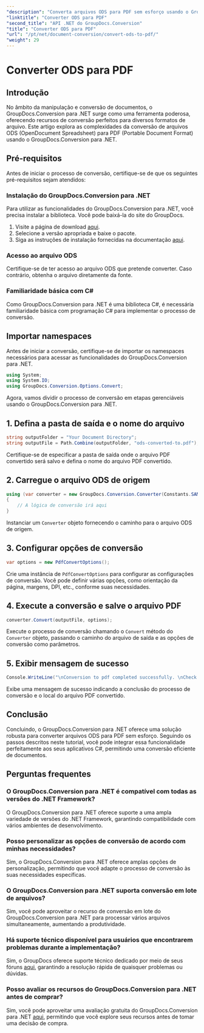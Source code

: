 ```yaml
---
"description": "Converta arquivos ODS para PDF sem esforço usando o GroupDocs.Conversion para .NET. Tutorial completo com instruções passo a passo."
"linktitle": "Converter ODS para PDF"
"second_title": "API .NET do GroupDocs.Conversion"
"title": "Converter ODS para PDF"
"url": "/pt/net/document-conversion/convert-ods-to-pdf/"
"weight": 29
---
```


# Converter ODS para PDF

## Introdução
No âmbito da manipulação e conversão de documentos, o GroupDocs.Conversion para .NET surge como uma ferramenta poderosa, oferecendo recursos de conversão perfeitos para diversos formatos de arquivo. Este artigo explora as complexidades da conversão de arquivos ODS (OpenDocument Spreadsheet) para PDF (Portable Document Format) usando o GroupDocs.Conversion para .NET. 
## Pré-requisitos
Antes de iniciar o processo de conversão, certifique-se de que os seguintes pré-requisitos sejam atendidos:
### Instalação do GroupDocs.Conversion para .NET
Para utilizar as funcionalidades do GroupDocs.Conversion para .NET, você precisa instalar a biblioteca. Você pode baixá-la do site do GroupDocs.
1. Visite a página de download [aqui](https://releases.groupdocs.com/conversion/net/).
2. Selecione a versão apropriada e baixe o pacote.
3. Siga as instruções de instalação fornecidas na documentação [aqui](https://tutorials.groupdocs.com/conversion/net/).
### Acesso ao arquivo ODS
Certifique-se de ter acesso ao arquivo ODS que pretende converter. Caso contrário, obtenha o arquivo diretamente da fonte.
### Familiaridade básica com C#
Como GroupDocs.Conversion para .NET é uma biblioteca C#, é necessária familiaridade básica com programação C# para implementar o processo de conversão.

## Importar namespaces
Antes de iniciar a conversão, certifique-se de importar os namespaces necessários para acessar as funcionalidades do GroupDocs.Conversion para .NET.

```csharp
using System;
using System.IO;
using GroupDocs.Conversion.Options.Convert;
```

Agora, vamos dividir o processo de conversão em etapas gerenciáveis usando o GroupDocs.Conversion para .NET.

## 1. Defina a pasta de saída e o nome do arquivo
```csharp
string outputFolder = "Your Document Directory";
string outputFile = Path.Combine(outputFolder, "ods-converted-to.pdf");
```
Certifique-se de especificar a pasta de saída onde o arquivo PDF convertido será salvo e defina o nome do arquivo PDF convertido.
## 2. Carregue o arquivo ODS de origem
```csharp
using (var converter = new GroupDocs.Conversion.Converter(Constants.SAMPLE_ODS))
{
    // A lógica de conversão irá aqui
}
```
Instanciar um `Converter` objeto fornecendo o caminho para o arquivo ODS de origem.
## 3. Configurar opções de conversão
```csharp
var options = new PdfConvertOptions();
```
Crie uma instância de `PdfConvertOptions` para configurar as configurações de conversão. Você pode definir várias opções, como orientação da página, margens, DPI, etc., conforme suas necessidades.
## 4. Execute a conversão e salve o arquivo PDF
```csharp
converter.Convert(outputFile, options);
```
Execute o processo de conversão chamando o `Convert` método do `Converter` objeto, passando o caminho do arquivo de saída e as opções de conversão como parâmetros.
## 5. Exibir mensagem de sucesso
```csharp
Console.WriteLine("\nConversion to pdf completed successfully. \nCheck output in {0}", outputFolder);
```
Exibe uma mensagem de sucesso indicando a conclusão do processo de conversão e o local do arquivo PDF convertido.

## Conclusão
Concluindo, o GroupDocs.Conversion para .NET oferece uma solução robusta para converter arquivos ODS para PDF sem esforço. Seguindo os passos descritos neste tutorial, você pode integrar essa funcionalidade perfeitamente aos seus aplicativos C#, permitindo uma conversão eficiente de documentos.
## Perguntas frequentes
### O GroupDocs.Conversion para .NET é compatível com todas as versões do .NET Framework?
O GroupDocs.Conversion para .NET oferece suporte a uma ampla variedade de versões do .NET Framework, garantindo compatibilidade com vários ambientes de desenvolvimento.
### Posso personalizar as opções de conversão de acordo com minhas necessidades?
Sim, o GroupDocs.Conversion para .NET oferece amplas opções de personalização, permitindo que você adapte o processo de conversão às suas necessidades específicas.
### O GroupDocs.Conversion para .NET suporta conversão em lote de arquivos?
Sim, você pode aproveitar o recurso de conversão em lote do GroupDocs.Conversion para .NET para processar vários arquivos simultaneamente, aumentando a produtividade.
### Há suporte técnico disponível para usuários que encontrarem problemas durante a implementação?
Sim, o GroupDocs oferece suporte técnico dedicado por meio de seus fóruns [aqui](https://forum.groupdocs.com/c/conversion/11), garantindo a resolução rápida de quaisquer problemas ou dúvidas.
### Posso avaliar os recursos do GroupDocs.Conversion para .NET antes de comprar?
Sim, você pode aproveitar uma avaliação gratuita do GroupDocs.Conversion para .NET [aqui](https://releases.groupdocs.com/), permitindo que você explore seus recursos antes de tomar uma decisão de compra.